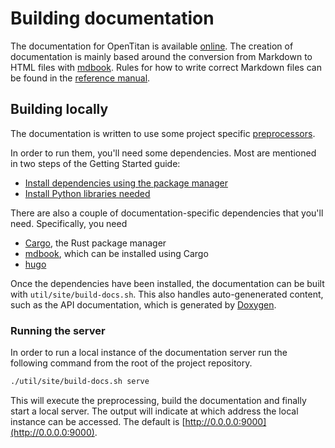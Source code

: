 # Building documentation

The documentation for OpenTitan is available [online](https://opentitan.org).
The creation of documentation is mainly based around the conversion from Markdown to HTML files with [mdbook](https://rust-lang.github.io/mdBook/).
Rules for how to write correct Markdown files can be found in the [reference manual](../contributing/style_guides/markdown_usage_style.md).

## Building locally

The documentation is written to use some project specific [preprocessors](https://rust-lang.github.io/mdBook/format/configuration/preprocessors.html).

In order to run them, you'll need some dependencies.
Most are mentioned in two steps of the Getting Started guide:
- [Install dependencies using the package manager](README.md#step-2-install-dependencies-using-the-package-manager)
- [Install Python libraries needed](README.md#step-3-install-python-libraries-needed)

There are also a couple of documentation-specific dependencies that you'll need.
Specifically, you need
- [Cargo](https://doc.rust-lang.org/cargo/), the Rust package manager
- [mdbook](https://rust-lang.github.io/mdBook/), which can be installed using Cargo
- [hugo](https://gohugo.io/)

Once the dependencies have been installed, the documentation can be built with `util/site/build-docs.sh`.
This also handles auto-genenerated content, such as the API documentation, which is generated by [Doxygen](https://www.doxygen.nl/).

### Running the server

In order to run a local instance of the documentation server run the following command from the root of the project repository.

```sh
./util/site/build-docs.sh serve
```

This will execute the preprocessing, build the documentation and finally start a local server.
The output will indicate at which address the local instance can be accessed.
The default is [http://0.0.0.0:9000](http://0.0.0.0:9000).
